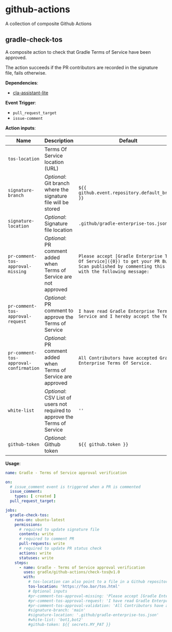 # github-actions

A collection of composite Github Actions

## gradle-check-tos

A composite action to check that Gradle Terms of Service have been approved.

The action succeeds if the PR contributors are recorded in the signature file, fails otherwise.

**Dependencies**:

- [cla-assistant-lite](https://github.com/marketplace/actions/cla-assistant-lite)

**Event Trigger**:

- `pull_request_target`
- `issue-comment`

**Action inputs**:

| Name                                   | Description                                                                | Default                                                                                                                                         |
|----------------------------------------|----------------------------------------------------------------------------|-------------------------------------------------------------------------------------------------------------------------------------------------|
| `tos-location`                         | Terms Of Service location (URL)                                            |                                                                                                                                                 |
| `signature-branch`                     | *Optional*: Git branch where the signature file will be stored             | `${{ github.event.repository.default_branch }}`                                                                                                 |
| `signature-location`                   | *Optional*: Signature file location                                        | `.github/gradle-enterprise-tos.json`                                                                                                            |
| `pr-comment-tos-approval-missing`      | *Optional*: PR comment added when Terms of Service are not approved        | `Please accept [Gradle Enterprise Terms Of Service]({0}) to get your PR Build Scan published by commenting this PR with the following message:` |
| `pr-comment-tos-approval-request`      | *Optional*: PR comment to approve the Terms of Service                     | `I have read Gradle Enterprise Terms Of Service and I hereby accept the Terms`                                                                  |
| `pr-comment-tos-approval-confirmation` | *Optional*: PR comment added when Terms of Service are approved            | `All Contributors have accepted Gradle Enterprise Terms Of Service.`                                                                            |
| `white-list`                           | *Optional*: CSV List of users not required to approve the Terms of Service | `''`                                                                                                                                            |
| `github-token`                         | *Optional*: Github token                                                   | `${{ github.token }}`                                                                                                                           |

**Usage**:

```yaml
name: Gradle - Terms of Service approval verification

on:
  # issue_comment event is triggered when a PR is commented
  issue_comment:
    types: [ created ]
  pull_request_target:

jobs:
  gradle-check-tos:
    runs-on: ubuntu-latest
    permissions:
      # required to update signature file
      contents: write
      # required to comment PR
      pull-requests: write
      # required to update PR status check
      actions: write
      statuses: write
    steps:
      - name: Gradle - Terms of Service approval verification
        uses: gradle/github-actions/check-tos@v1.0
        with:
          # tos-location can also point to a file in a Github repository with this syntax: /<owner>/<repo>/blob/<branch>/tos.html
          tos-location: 'https://foo.bar/tos.html'
          # Optional inputs
          #pr-comment-tos-approval-missing: 'Please accept [Gradle Enterprise Terms Of Service]({0}) to get your PR build scan published by commenting this PR with the following message:'
          #pr-comment-tos-approval-request: 'I have read Gradle Enterprise Terms Of Service and I hereby accept the Terms'
          #pr-comment-tos-approval-validation: 'All Contributors have accepted Gradle Enterprise Terms Of Service.'
          #signature-branch: 'main'
          #signature-location: '.github/gradle-enterprise-tos.json'
          #white-list: 'bot1,bot2'
          #github-token: ${{ secrets.MY_PAT }}
```
